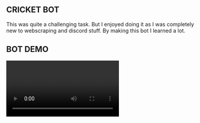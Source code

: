 ## CRICKET BOT

This was quite a challenging task. But I enjoyed doing it as I was completely new to webscraping and discord stuff. By making this bot I learned a lot.

## BOT DEMO
![bot](/video/bot.webm)
